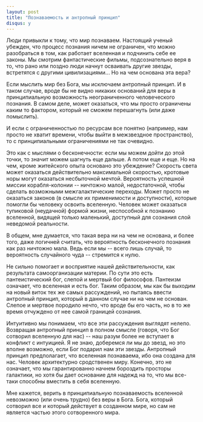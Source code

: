 ```yaml
---
layout: post
title: "Познаваемость и антропный принцип"
disqus: y
---
```


Люди привыкли к тому, что мир познаваем. Настоящий ученый убежден, что
процесс познания ничем не ограничен, что можно разобраться в том, 
как работает вселенная и подчинить себе ее законы. 
Мы смотрим фантастические фильмы, подсознательно веря в то, что рано 
или поздно люди начнут осваивать другие звезды,
встретятся с другими цивилизациями... Но на чем основана эта вера?

Если мыслить мир без Бога, мы исключаем антропный принцип. И в таком случае,
вроде бы не видно никаких оснований для веры в принципиальную возможность 
неограниченного человеческого познания. В самом деле, может оказаться, 
что мы просто ограничены каким то фактором, который не сможем перешагнуть (или даже помыслить). 

И если с ограниченностью по ресурсам все понятно (например, нам просто не хватит времени, 
чтобы выйти в межзвездное пространство), то с принципиальными ограничениями не так очевидно.

Это как с мыслями о бесконечности: если мы можем дойти до этой точки, то значит можем шагнуть еще дальше. 
А потом еще и еще. Но на чем, кроме житейского опыта основано это убеждение?
Скорость света может оказаться действительно максимальной скоростью, кротовые норы могут оказаться 
несбыточной мечтой. Вероятность успешной миссии корабля-колонии -- ничтожно малой, 
недостаточной, чтобы сделать возможными межгалактические переходы. 
Может просто не оказаться законов (в смысле их применимости и доступности), которые помогли бы человеку 
освоить вселенную. Человек может оказаться тупиковой (неудачной) формой жизни, неспособной к познанию вселенной, видящей только маленький, доступный для сознания слой неведомой реальности.


В общем, мне думается, что такая вера ни на чем не основана, и более того, даже логичней считать, что 
вероятность бесконечного познания как раз ничтожно мала. Ведь если мы -- всего лишь случай, то вероятность 
случайного чуда -- стремится к нулю.

Не сильно помогает и восприятие нашей действительности, как результата самоорганизации материи. По сути это есть пантеистический бог,
слепой и мертвый бог философов. Пантеизм означает, что вселенная и есть бог. Таким образом, мы как бы выходим на новый виток тех же самых рассуждений, но пытаясь ввести антропный принцип, который в данном случае ни на чем не основан. 
Слепое и мертвое породило нечто, что вроде бы его часть, но в то же время отчуждено от нее самой границей сознания.

Интуитивно мы понимаем, что все эти рассуждения выглядят нелепо. Возвращая антропный принцип в полном смысле (говоря, что Бог сотворил вселенную для нас) -- наш разум более не вступает в конфликт с интуицией. Я не знаю,
доберемся ли мы до звезд, но это вполне возможно, если Бог подарил нам эти звезды. Антропный принцип предполагает, что вселенная познаваема, ибо она создана для нас. Человек архитектурно сродственен миру. Конечно, это не означает, что мы гарантированно начнем бороздить просторы галактики, но хотя бы дает основание для надежд на то, что мы все-таки способны вместить в себя вселенную.

Мне кажется, верить в принципиальную познаваемость вселенной невозможно (или очень трудно) без веры в Бога. Бога, который сотворил все и который действует в созданном мире, но сам не является частью этого сотворенного мира.



